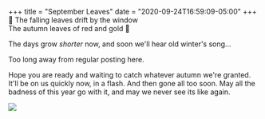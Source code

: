 +++
title = "September Leaves"
date = "2020-09-24T16:59:09-05:00"
+++
🍂 The falling leaves drift by the window<br>
The autumn leaves of red and gold 🍁

The days grow *shorter* now, and soon we'll hear old winter's song…

Too long away from regular posting here. 

Hope you are ready and waiting to catch whatever autumn we're granted. It'll be on us quickly now, in a flash. And then gone all too soon. May all the badness of this year go with it, and may we never see its like again.

![](https://res.cloudinary.com/tobyblog/image/upload/v1600984814/img/sept-leaves.jpg)
